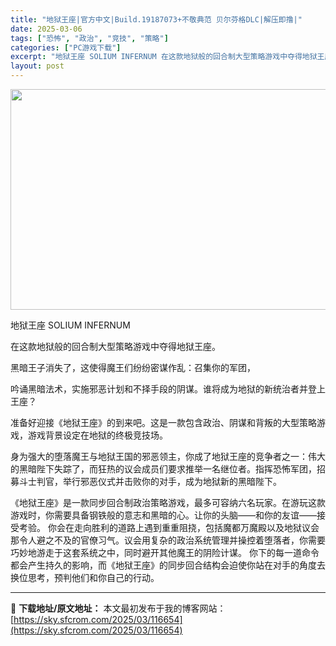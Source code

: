 ```yaml
---
title: "地狱王座|官方中文|Build.19187073+不敬典范 贝尔芬格DLC|解压即撸|"
date: 2025-03-06
tags: ["恐怖", "政治", "竞技", "策略"]
categories: ["PC游戏下载"]
excerpt: "地狱王座 SOLIUM INFERNUM 在这款地狱般的回合制大型策略游戏中夺得地狱王座。 黑暗王子消失了，这使得魔王们纷纷密谋作乱：召集你的军团， 吟诵黑暗法术，实施邪恶计划和不择手段的阴谋。谁将成为地狱的新统治者并登上王座？ 准备好迎接《地狱王座》的到来吧。这是一款包含政治、阴谋和背叛的大型策略&hellip;"
layout: post
---
```


<img class="aligncenter size-full wp-image-116637" src="https://sky.sfcrom.com/wp-content/uploads/2025/03/2025030607485252.webp" alt="" width="616" height="353" />

地狱王座 SOLIUM INFERNUM

在这款地狱般的回合制大型策略游戏中夺得地狱王座。

黑暗王子消失了，这使得魔王们纷纷密谋作乱：召集你的军团，

吟诵黑暗法术，实施邪恶计划和不择手段的阴谋。谁将成为地狱的新统治者并登上王座？

准备好迎接《地狱王座》的到来吧。这是一款包含政治、阴谋和背叛的大型策略游戏，游戏背景设定在地狱的终极竞技场。

身为强大的堕落魔王与地狱王国的邪恶领主，你成了地狱王座的竞争者之一：伟大的黑暗陛下失踪了，而狂热的议会成员们要求推举一名继位者。指挥恐怖军团，招募斗士判官，举行邪恶仪式并击败你的对手，成为地狱新的黑暗陛下。

《地狱王座》是一款同步回合制政治策略游戏，最多可容纳六名玩家。在游玩这款游戏时，你需要具备钢铁般的意志和黑暗的心。让你的头脑——和你的友谊——接受考验。
你会在走向胜利的道路上遇到重重阻挠，包括魔都万魔殿以及地狱议会那令人避之不及的官僚习气。议会用复杂的政治系统管理并操控着堕落者，你需要巧妙地游走于这套系统之中，同时避开其他魔王的阴险计谋。
你下的每一道命令都会产生持久的影响，而《地狱王座》的同步回合结构会迫使你站在对手的角度去换位思考，预判他们和你自己的行动。

---
📖 **下载地址/原文地址：** 本文最初发布于我的博客网站：[https://sky.sfcrom.com/2025/03/116654](https://sky.sfcrom.com/2025/03/116654)

